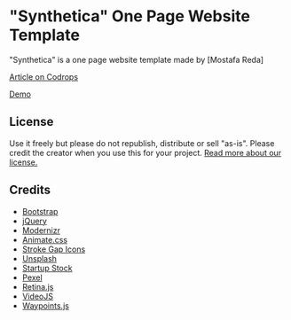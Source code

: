 # "Synthetica" One Page Website Template

"Synthetica" is a one page website template made by [Mostafa Reda]

[Article on Codrops](http://tympanus.net/codrops/?p=26570)

[Demo](http://tympanus.net/Freebies/Synthetica/)

## License

Use it freely but please do not republish, distribute or sell "as-is". Please credit the creator when you use this for your project. [Read more about our license.](http://tympanus.net/codrops/licensing/)

## Credits 

*   [Bootstrap](http://getbootstrap.com/)
*   [jQuery](https://jquery.com)
*   [Modernizr](https://modernizr.com/)
*   [Animate.css](https://daneden.github.io/animate.css/)
*   [Stroke Gap Icons](http://graphicburger.com/stroke-gap-icons-webfont/)
*   [Unsplash](http://unsplash.com/)
*   [Startup Stock](http://startupstockphotos.com/)
*   [Pexel](https://www.pexels.com/)
*   [Retina.js](http://imulus.github.io/retinajs/)
*   [VideoJS](http://videojs.com/)
*   [Waypoints.js](http://imakewebthings.com/waypoints/)


